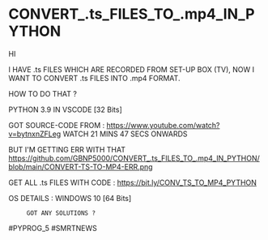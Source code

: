 # CONVERT_.ts_FILES_TO_.mp4_IN_PYTHON

HI

I HAVE .ts FILES WHICH ARE RECORDED FROM SET-UP BOX (TV), NOW I WANT TO CONVERT .ts FILES INTO .mp4 FORMAT.

HOW TO DO THAT ? 

PYTHON 3.9 IN VSCODE [32 Bits] 

GOT SOURCE-CODE FROM :  https://www.youtube.com/watch?v=bytnxnZFLeg  WATCH 21 MINS 47 SECS ONWARDS

BUT I'M GETTING ERR WITH THAT https://github.com/GBNP5000/CONVERT_.ts_FILES_TO_.mp4_IN_PYTHON/blob/main/CONVERT-TS-TO-MP4-ERR.png

GET ALL .ts FILES WITH CODE :  https://bit.ly/CONV_TS_TO_MP4_PYTHON 

OS DETAILS : WINDOWS 10 [64 Bits]

         GOT ANY SOLUTIONS ? 
         
#PYPROG_5 #SMRTNEWS
